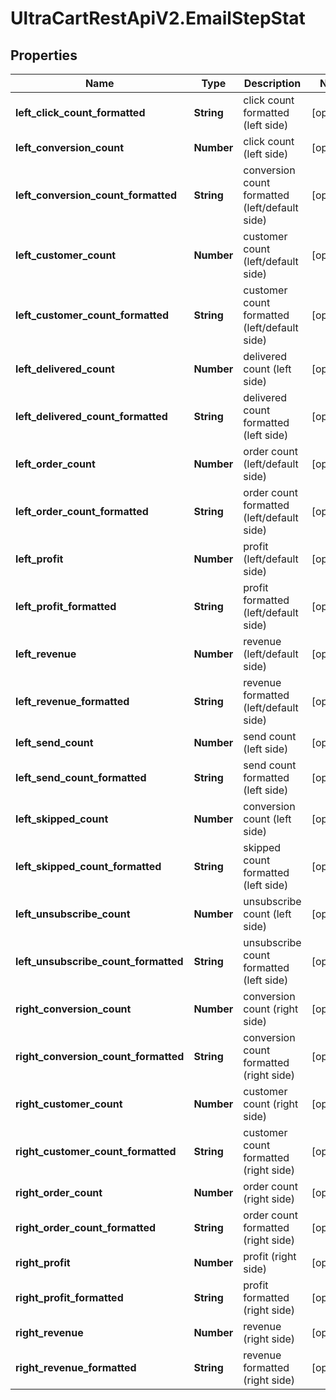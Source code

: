 # UltraCartRestApiV2.EmailStepStat

## Properties

Name | Type | Description | Notes
------------ | ------------- | ------------- | -------------
**left_click_count_formatted** | **String** | click count formatted (left side) | [optional] 
**left_conversion_count** | **Number** | click count (left side) | [optional] 
**left_conversion_count_formatted** | **String** | conversion count formatted (left/default side) | [optional] 
**left_customer_count** | **Number** | customer count (left/default side) | [optional] 
**left_customer_count_formatted** | **String** | customer count formatted (left/default side) | [optional] 
**left_delivered_count** | **Number** | delivered count (left side) | [optional] 
**left_delivered_count_formatted** | **String** | delivered count formatted (left side) | [optional] 
**left_order_count** | **Number** | order count (left/default side) | [optional] 
**left_order_count_formatted** | **String** | order count formatted (left/default side) | [optional] 
**left_profit** | **Number** | profit (left/default side) | [optional] 
**left_profit_formatted** | **String** | profit formatted (left/default side) | [optional] 
**left_revenue** | **Number** | revenue (left/default side) | [optional] 
**left_revenue_formatted** | **String** | revenue formatted (left/default side) | [optional] 
**left_send_count** | **Number** | send count (left side) | [optional] 
**left_send_count_formatted** | **String** | send count formatted (left side) | [optional] 
**left_skipped_count** | **Number** | conversion count (left side) | [optional] 
**left_skipped_count_formatted** | **String** | skipped count formatted (left side) | [optional] 
**left_unsubscribe_count** | **Number** | unsubscribe count (left side) | [optional] 
**left_unsubscribe_count_formatted** | **String** | unsubscribe count formatted (left side) | [optional] 
**right_conversion_count** | **Number** | conversion count (right side) | [optional] 
**right_conversion_count_formatted** | **String** | conversion count formatted (right side) | [optional] 
**right_customer_count** | **Number** | customer count (right side) | [optional] 
**right_customer_count_formatted** | **String** | customer count formatted (right side) | [optional] 
**right_order_count** | **Number** | order count (right side) | [optional] 
**right_order_count_formatted** | **String** | order count formatted (right side) | [optional] 
**right_profit** | **Number** | profit (right side) | [optional] 
**right_profit_formatted** | **String** | profit formatted (right side) | [optional] 
**right_revenue** | **Number** | revenue (right side) | [optional] 
**right_revenue_formatted** | **String** | revenue formatted (right side) | [optional] 



